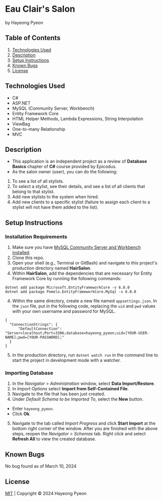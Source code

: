 # Eau Clair's Salon
by Hayeong Pyeon

## Table of Contents
1. [Technologies Used](#technologies-used)
2. [Description](#description)
3. [Setup Instructions](#setup-instructions)
4. [Known Bugs](#known-bugs)
5. [License](#license)

## Technologies Used
- C#
- ASP.NET
- MySQL (Community Server, Workbench)
- Entity Framework Core
- HTML Helper Methods, Lambda Expressions, String Interpolation
- ViewBag
- One-to-many Relationship 
- MVC

## Description
- This application is an independent project as a review of **Database Basics** chapter of **C#** course provided by Epicodus.
- As the salon owner (user), you can do the following:
1) To see a list of all stylists. 
2) To select a stylist, see their details, and see a list of all clients that belong to that stylist. 
3) Add new stylists to the system when hired. 
4) Add new clients to a specific stylist (failure to assign each client to a stylist will not have them added to the list). 

## Setup Instructions
### Installation Requirements
1. Make sure you have [MySQL Community Server and Workbench installed](https://full-time.learnhowtoprogram.com/c-and-net/getting-started-with-c/installing-and-configuring-mysql). 
2. Clone this repo. 
3. Open your shell (e.g., Terminal or GitBash) and navigate to this project's production directory named **HairSalon**. 
4. Within **HairSalon**, add the dependencies that are necessary for Entity Framework Core by runniing the following commands: 
```
dotnet add package Microsoft.EntityFrameworkCore -v 6.0.0
dotnet add package Pomelo.EntityFrameworkCore.MySql -v 6.0.0
```
4. Within the same directory, create a new file named `appsettings.json`. In the `json` file, put in the following code, replacing the `uid` and `pwd` values with your own username and password for MySQL. 
```
{
  "ConnectionStrings": {
      "DefaultConnection": "Server=localhost;Port=3306;database=hayeong_pyeon;uid=[YOUR-USER-NAME];pwd=[YOUR-PASSWORD];"
  }
}
```
5. In the production directory, run `dotnet watch run` in the command line to start the project in development mode with a watcher.

### Importing Database
1. In the *Navigator* > *Administration* window, select **Data Import/Restore**.
2. In *Import Options* select **Import from Self-Contained File**.
3. Navigate to the file that has been just created.
4. Under *Default Schema to be Imported To*, select the **New** button.
  - Enter `hayeong_pyeon`.
  - Click **Ok**.
5. Navigate to the tab called *Import Progress* and click **Start Import** at the bottom right corner of the window.
After you are finished with the above steps, reopen the *Navigator* > *Schemas* tab. Right click and select **Refresh All** to view the created database.

## Known Bugs
No bug found as of March 10, 2024

## License
[MIT](/LICENSE.txt) | Copyright © 2024 Hayeong Pyeon